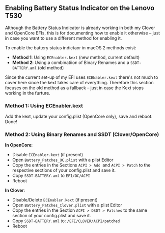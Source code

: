 ## Enabling Battery Status Indicator on the Lenovo T530

Although the Battery Status Indicator is already working in both my Clover and OpenCore EFIs, this is for documenting how to enable it otherwise – just in case you want to use a different method for enabling it.

To enable the battery status indictaor in macOS 2 methods exist:

- **Method 1**: Using `ECEnabler.kext` (new method, current default)
- **Method 2**: Using a combinatiion of Binary Renames and a `SSDT-BATTERY.aml` (old method)

Since the current set-up of my EFI uses `ECENabler.kext` there's not much to cover here since the kext takes care of everything. Therefore this section focuses on the old method as a fallback – just in case the Kext stops working in the furture.

### Method 1: Using ECEnabler.kext
Add the kext, update your config.plist (OpenCore only), save and reboot. Done!

### Method 2: Using Binary Renames and SSDT (Clover/OpenCore)

**In OpenCore**:

- Disable `ECEnabler.kext` (if present) 
- Open `Battery_Patches_OC.plist` with a plist Editor
- Copy the entries in the Sections `ACPI > Add `and `ACPI > Patch` to the respective sections of your config.plist and save it.
- Copy `SSDT-BATTERY.aml` to `EFI/OC/ACPI`
- Reboot

**In Clover**:

- Disable/Delete `ECEnabler.kext` (if present)
- Open `Battery_Patches_Clover.plist` with a plist Editor
- Copy the entries in the Section `ACPI > DSDT > Patches` to the same section of your config.plist and save it.
- Copy `SSDT-BATTERY.aml` to: `/EFI/CLOVER/ACPI/patched`
- Reboot